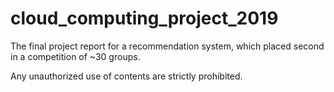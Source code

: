 # cloud_computing_project_2019
The final project report for a recommendation system, which placed second in a competition of ~30 groups.

Any unauthorized use of contents are strictly prohibited.
